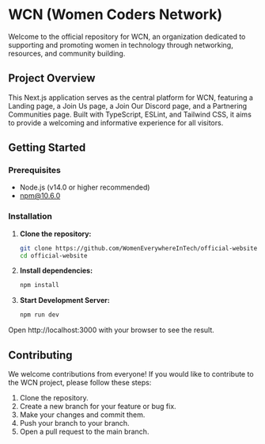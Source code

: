 # WCN (Women Coders Network)

Welcome to the official repository for WCN, an organization dedicated to supporting and promoting women in technology through networking, resources, and community building.

## Project Overview

This Next.js application serves as the central platform for WCN, featuring a Landing page, a Join Us page, a Join Our Discord page, and a Partnering Communities page. Built with TypeScript, ESLint, and Tailwind CSS, it aims to provide a welcoming and informative experience for all visitors.

## Getting Started

### Prerequisites

- Node.js (v14.0 or higher recommended)
- npm@10.6.0

### Installation

1. **Clone the repository:**

   ```bash
   git clone https://github.com/WomenEverywhereInTech/official-website.git
   cd official-website
   ```


2. **Install dependencies:**

   ```bash
   npm install
   ```

3. **Start Development Server:**

   ```bash
   npm run dev
   ```
Open http://localhost:3000 with your browser to see the result.

## Contributing

We welcome contributions from everyone! If you would like to contribute to the WCN project, please follow these steps:

1. Clone the repository.
2. Create a new branch for your feature or bug fix.
3. Make your changes and commit them.
4. Push your branch to your branch.
5. Open a pull request to the main branch.